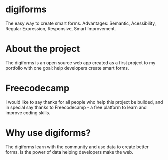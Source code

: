# digiforms
The easy way to create smart forms. Advantages: Semantic, Acessibility, Regular Expression, Responsive, Smart Improvement.

# About the project
The digiforms is an open source web app created as a first project to my portfolio with one goal: help developers create smart forms.

# Freecodecamp
I would like to say thanks for all people who help this project be builded, and in special say thanks to Freecodecamp - a free platform to learn and improve coding skills.

# Why use digiforms?
The digiforms learn with the community and use data to create better forms. Is the power of data helping developers make the web.

